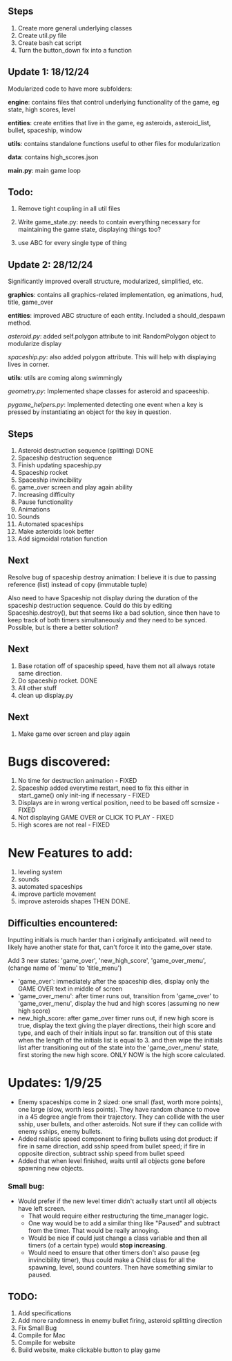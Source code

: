 ## Steps

1. Create more general underlying classes
2. Create util.py file
3. Create bash cat script
4. Turn the button_down fix into a function


## Update 1: 18/12/24
Modularized code to have more subfolders:

**engine**: contains files that control underlying functionality of the game, eg state, high scores, level

**entities**: create entities that live in the game, eg asteroids, asteroid_list, bullet, spaceship, window

**utils**: contains standalone functions useful to other files for modularization

**data**: contains high_scores.json

**main.py**: main game loop

## Todo:
1. Remove tight coupling in all util files

2. Write game_state.py: needs to contain everything necessary for maintaining the game state, displaying things too?

3. use ABC for every single type of thing

## Update 2: 28/12/24
Significantly improved overall structure, modularized, simplified, etc.

**graphics**: contains all graphics-related implementation, eg animations, hud, title, game_over

**entities**: improved ABC structure of each entity. Included a should_despawn method.

*asteroid.py*: added self.polygon attribute to init RandomPolygon object to modularize display

*spaceship.py*: also added polygon attribute. This will help with displaying lives in corner.


**utils**: utils are coming along swimmingly

*geometry.py*: Implemented shape classes for asteroid and spaceeship.

*pygame_helpers.py*: Implemented detecting one event when a key is pressed by instantiating an object for the key in question. 

## Steps
1. Asteroid destruction sequence (splitting) DONE
2. Spaceship destruction sequence
3. Finish updating spaceship.py 
4. Spaceship rocket
5. Spaceship invincibility
2. game_over screen and play again ability
3. Increasing difficulty
4. Pause functionality
5. Animations 
6. Sounds
9. Automated spaceships
10. Make asteroids look better
11. Add sigmoidal rotation function

## Next
Resolve bug of spaceship destroy animation: I believe it is due to passing reference (list) instead of copy (immutable tuple) 

Also need to have Spaceship not display during the duration of the spaceship destruction sequence. Could do this by editing Spaceship.destroy(), but that seems like a bad solution, since then have to keep track of both timers simultaneously and they need to be synced. Possible, but is there a better solution?

## Next
1. Base rotation off of spaceship speed, have them not all always rotate same direction.
2. Do spaceship rocket. DONE
3. All other stuff
4. clean up display.py

## Next
1. Make game over screen and play again

# Bugs discovered:
1. No time for destruction animation - FIXED
2. Spaceship added everytime restart, need to fix this either in start_game() only init-ing if necessary - FIXED
3. Displays are in wrong vertical position, need to be based off scrnsize - FIXED
4. Not displaying GAME OVER or CLICK TO PLAY - FIXED
5. High scores are not real - FIXED

# New Features to add:
1. leveling system
2. sounds
3. automated spaceships
4. improve particle movement
5. improve asteroids shapes
THEN DONE.

## Difficulties encountered:
Inputting initials is much harder than i originally anticipated. will need to likely have another state for that, can't force it into the game_over state.

Add 3 new states: 'game_over', 'new_high_score', 'game_over_menu', (change name of 'menu' to 'title_menu')
- 'game_over': immediately after the spaceship dies, display only the GAME OVER text in middle of screen
- 'game_over_menu': after timer runs out, transition from 'game_over' to 'game_over_menu', display the hud and high scores (assuming no new high score)
- new_high_score: after game_over timer runs out, if new high score is true, display the text giving the player directions, their high score and type, and each of their initials input so far. transition out of this state when the length of the initials list is equal to 3. and then wipe the initials list after transitioning out of the state into the 'game_over_menu' state, first storing the new high score. ONLY NOW is the high score calculated. 

# Updates: 1/9/25
- Enemy spaceships come in 2 sized: one small (fast, worth more points), one large (slow, worth less points). They have random chance to move in a 45 degree angle from their trajectory. They can collide with the user sship, user bullets, and other asteroids. Not sure if they can collide with enemy sships, enemy bullets.
- Added realistic speed component to firing bullets using dot product: if fire in same direction, add sship speed from bullet speed; if fire in opposite direction, subtract sship speed from bullet speed
- Added that when level finished, waits until all objects gone before spawning new objects. 
### Small bug: 
- Would prefer if the new level timer didn't actually start until all objects have left screen. 
    - That would require either restructuring the time_manager logic. 
    - One way would be to add a similar thing like "Paused" and subtract from the timer. That would be really annoying. 
    - Would be nice if could just change a class variable and then all timers (of a certain type) would **stop increasing**. 
    - Would need to ensure that other timers don't also pause (eg invincibility timer), thus could make a Child class for all the spawning, level, sound counters. Then have something similar to paused. 

## TODO:
1. Add specifications
2. Add more randomness in enemy bullet firing, asteroid splitting direction
1. Fix Small Bug
2. Compile for Mac
3. Compile for website
4. Build website, make clickable button to play game